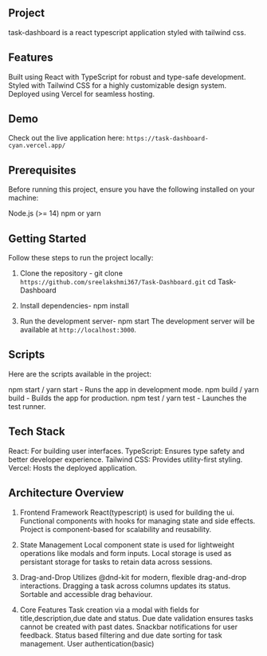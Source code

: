 Project
-------
task-dashboard is a react typescript application styled with tailwind css.

Features
--------
Built using React with TypeScript for robust and type-safe development.
Styled with Tailwind CSS for a highly customizable design system.
Deployed using Vercel for seamless hosting.

Demo
-----
Check out the live application here: `https://task-dashboard-cyan.vercel.app/`

Prerequisites
-------------
Before running this project, ensure you have the following installed on your machine:

Node.js (>= 14)
npm or yarn

Getting Started
---------------
Follow these steps to run the project locally:

1. Clone the repository -
    git clone `https://github.com/sreelakshmi367/Task-Dashboard.git`
    cd Task-Dashboard

2. Install dependencies-
    npm install

3. Run the development server-
    npm start
    The development server will be available at `http://localhost:3000`.


Scripts
-------
Here are the scripts available in the project:

npm start / yarn start - Runs the app in development mode.
npm build / yarn build - Builds the app for production.
npm test / yarn test - Launches the test runner.

Tech Stack
-----------
React: For building user interfaces.
TypeScript: Ensures type safety and better developer experience.
Tailwind CSS: Provides utility-first styling.
Vercel: Hosts the deployed application.

Architecture Overview
---------------------
1. Frontend Framework
    React(typescript) is used for building the ui.
    Functional components with hooks for managing state and side effects.
    Project is component-based for scalability and reusability.

 2. State Management
    Local component state is used for lightweight operations like modals and form inputs.
    Local storage is used as persistant storage for tasks to retain data across sessions.

 3. Drag-and-Drop
    Utilizes @dnd-kit for modern, flexible drag-and-drop interactions.
    Dragging a task across columns updates its status.
    Sortable and accessible drag behaviour.

 4. Core Features
    Task creation via a modal with fields for title,description,due date and status.
    Due date validation ensures tasks cannot be created with past dates.
    Snackbar notifications for user feedback.
    Status based filtering and due date sorting for task management.
    User authentication(basic)
    
             
